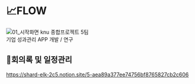 # 📈FLOW
![01_시작화면](https://user-images.githubusercontent.com/70834586/134759575-723d138b-e2f9-45ce-b367-e2d20efd2204.png)
knu 종합프로젝트 5팀  
기업 성과관리 APP 개발 / 연구

## 📢회의록 및 일정관리
https://shard-elk-2c5.notion.site/5-aea89a377ee74756bf8765827cb2c606
